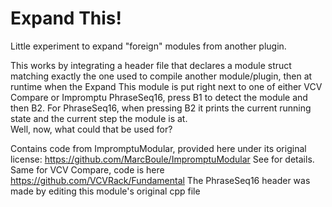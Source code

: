# Expand This!

Little experiment to expand "foreign" modules from another plugin.

This works by integrating a header file that declares a module struct matching exactly the one used to compile another module/plugin, then at runtime when the Expand This module is put right next to one of either VCV Compare or Impromptu PhraseSeq16, press B1 to detect the module and then B2. For PhraseSeq16, when pressing B2 it prints the current running state and the current step the module is at.  
Well, now, what could that be used for?

Contains code from ImpromptuModular, provided here under its original license: https://github.com/MarcBoule/ImpromptuModular See for details. Same for VCV Compare, code is here https://github.com/VCVRack/Fundamental
The PhraseSeq16 header was made by editing this module's original cpp file 